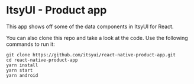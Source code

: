 # ItsyUI - Product app

This app shows off some of the data components in ItsyUI for React.

You can also clone this repo and take a look at the code. Use the following commands to run it:

```
git clone https://github.com/itsyui/react-native-product-app.git
cd react-native-product-app
yarn install
yarn start
yarn android
```
